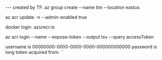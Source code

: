 --- created by TF: az group create --name tim --location eastus

az acr update -n <resource-group-name> --admin-enabled true



docker login <resource-group-name>.azurecr.io

az acr login --name <resource-group-name> --expose-token --output tsv --query accessToken

username is 00000000-0000-0000-0000-000000000000
password is long token acquired from: ``